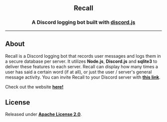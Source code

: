 <h2 align="center"><b>Recall</b></h1>

<h3 align="center">A Discord logging bot built with <a href=https://github.com/discordjs/discord.js>discord.js</a></h2>

---

## **About**

Recall is a Discord logging bot that records user messages and logs them in a secure database per server. It utilizes **Node.js**, **Discord.js** and **sqlite3** to deliver these features to each server. Recall can display how many times a user has said a certain word (if at all), or just the user / server's general message activity. You can invite Recall to your Discord server with [**this link**](https://discord.com/api/oauth2/authorize?client_id=995910893667893298&permissions=8&scope=bot).

Check out the website [**here!**](kevink856.github.io/projects/RecallWebsite.html)

## **License**

Released under [**Apache License 2.0**](https://github.com/kevink856/RecallBot/blob/main/LICENSE).